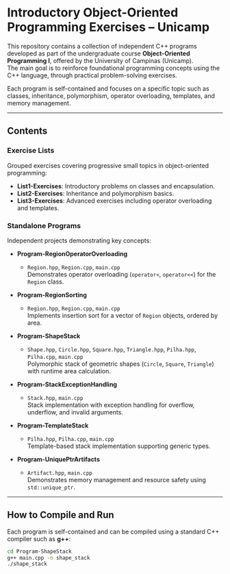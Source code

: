 # Introductory Object-Oriented Programming Exercises – Unicamp

This repository contains a collection of independent C++ programs developed as part of the undergraduate course **Object-Oriented Programming I**, offered by the University of Campinas (Unicamp).  
The main goal is to reinforce foundational programming concepts using the C++ language, through practical problem-solving exercises.

Each program is self-contained and focuses on a specific topic such as classes, inheritance, polymorphism, operator overloading, templates, and memory management.

---

## Contents

### Exercise Lists
Grouped exercises covering progressive small topics in object-oriented programming:

- **List1-Exercises**: Introductory problems on classes and encapsulation.  
- **List2-Exercises**: Inheritance and polymorphism basics.  
- **List3-Exercises**: Advanced exercises including operator overloading and templates.  

### Standalone Programs
Independent projects demonstrating key concepts:  

- **Program-RegionOperatorOverloading**  
  - `Region.hpp`, `Region.cpp`, `main.cpp`  
  Demonstrates operator overloading (`operator<`, `operator<<`) for the `Region` class.  

- **Program-RegionSorting**  
  - `Region.hpp`, `Region.cpp`, `main.cpp`  
  Implements insertion sort for a vector of `Region` objects, ordered by area.  

- **Program-ShapeStack**  
  - `Shape.hpp`, `Circle.hpp`, `Square.hpp`, `Triangle.hpp`, `Pilha.hpp`, `Pilha.cpp`, `main.cpp`  
  Polymorphic stack of geometric shapes (`Circle`, `Square`, `Triangle`) with runtime area calculation.  

- **Program-StackExceptionHandling**  
  - `Stack.hpp`, `main.cpp`  
  Stack implementation with exception handling for overflow, underflow, and invalid arguments.  

- **Program-TemplateStack**  
  - `Pilha.hpp`, `Pilha.cpp`, `main.cpp`  
  Template-based stack implementation supporting generic types.  

- **Program-UniquePtrArtifacts**  
  - `Artifact.hpp`, `main.cpp`  
  Demonstrates memory management and resource safety using `std::unique_ptr`.  

---

## How to Compile and Run

Each program is self-contained and can be compiled using a standard C++ compiler such as **g++**:

```bash
cd Program-ShapeStack
g++ main.cpp -o shape_stack
./shape_stack
